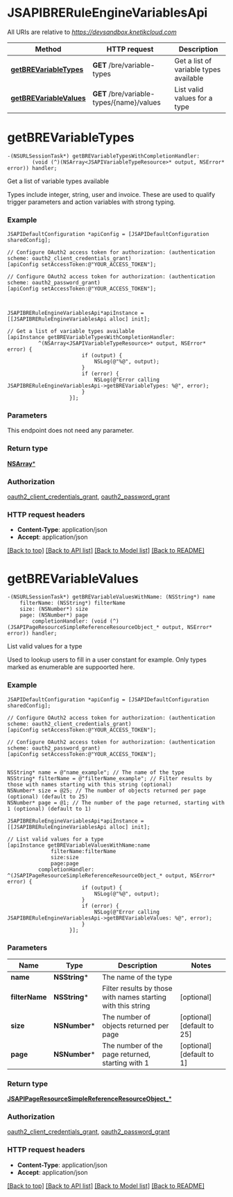 # JSAPIBRERuleEngineVariablesApi

All URIs are relative to *https://devsandbox.knetikcloud.com*

Method | HTTP request | Description
------------- | ------------- | -------------
[**getBREVariableTypes**](JSAPIBRERuleEngineVariablesApi.md#getbrevariabletypes) | **GET** /bre/variable-types | Get a list of variable types available
[**getBREVariableValues**](JSAPIBRERuleEngineVariablesApi.md#getbrevariablevalues) | **GET** /bre/variable-types/{name}/values | List valid values for a type


# **getBREVariableTypes**
```objc
-(NSURLSessionTask*) getBREVariableTypesWithCompletionHandler: 
        (void (^)(NSArray<JSAPIVariableTypeResource>* output, NSError* error)) handler;
```

Get a list of variable types available

Types include integer, string, user and invoice. These are used to qualify trigger parameters and action variables with strong typing.

### Example 
```objc
JSAPIDefaultConfiguration *apiConfig = [JSAPIDefaultConfiguration sharedConfig];

// Configure OAuth2 access token for authorization: (authentication scheme: oauth2_client_credentials_grant)
[apiConfig setAccessToken:@"YOUR_ACCESS_TOKEN"];

// Configure OAuth2 access token for authorization: (authentication scheme: oauth2_password_grant)
[apiConfig setAccessToken:@"YOUR_ACCESS_TOKEN"];



JSAPIBRERuleEngineVariablesApi*apiInstance = [[JSAPIBRERuleEngineVariablesApi alloc] init];

// Get a list of variable types available
[apiInstance getBREVariableTypesWithCompletionHandler: 
          ^(NSArray<JSAPIVariableTypeResource>* output, NSError* error) {
                        if (output) {
                            NSLog(@"%@", output);
                        }
                        if (error) {
                            NSLog(@"Error calling JSAPIBRERuleEngineVariablesApi->getBREVariableTypes: %@", error);
                        }
                    }];
```

### Parameters
This endpoint does not need any parameter.

### Return type

[**NSArray<JSAPIVariableTypeResource>***](JSAPIVariableTypeResource.md)

### Authorization

[oauth2_client_credentials_grant](../README.md#oauth2_client_credentials_grant), [oauth2_password_grant](../README.md#oauth2_password_grant)

### HTTP request headers

 - **Content-Type**: application/json
 - **Accept**: application/json

[[Back to top]](#) [[Back to API list]](../README.md#documentation-for-api-endpoints) [[Back to Model list]](../README.md#documentation-for-models) [[Back to README]](../README.md)

# **getBREVariableValues**
```objc
-(NSURLSessionTask*) getBREVariableValuesWithName: (NSString*) name
    filterName: (NSString*) filterName
    size: (NSNumber*) size
    page: (NSNumber*) page
        completionHandler: (void (^)(JSAPIPageResourceSimpleReferenceResourceObject_* output, NSError* error)) handler;
```

List valid values for a type

Used to lookup users to fill in a user constant for example. Only types marked as enumerable are suppoorted here.

### Example 
```objc
JSAPIDefaultConfiguration *apiConfig = [JSAPIDefaultConfiguration sharedConfig];

// Configure OAuth2 access token for authorization: (authentication scheme: oauth2_client_credentials_grant)
[apiConfig setAccessToken:@"YOUR_ACCESS_TOKEN"];

// Configure OAuth2 access token for authorization: (authentication scheme: oauth2_password_grant)
[apiConfig setAccessToken:@"YOUR_ACCESS_TOKEN"];


NSString* name = @"name_example"; // The name of the type
NSString* filterName = @"filterName_example"; // Filter results by those with names starting with this string (optional)
NSNumber* size = @25; // The number of objects returned per page (optional) (default to 25)
NSNumber* page = @1; // The number of the page returned, starting with 1 (optional) (default to 1)

JSAPIBRERuleEngineVariablesApi*apiInstance = [[JSAPIBRERuleEngineVariablesApi alloc] init];

// List valid values for a type
[apiInstance getBREVariableValuesWithName:name
              filterName:filterName
              size:size
              page:page
          completionHandler: ^(JSAPIPageResourceSimpleReferenceResourceObject_* output, NSError* error) {
                        if (output) {
                            NSLog(@"%@", output);
                        }
                        if (error) {
                            NSLog(@"Error calling JSAPIBRERuleEngineVariablesApi->getBREVariableValues: %@", error);
                        }
                    }];
```

### Parameters

Name | Type | Description  | Notes
------------- | ------------- | ------------- | -------------
 **name** | **NSString***| The name of the type | 
 **filterName** | **NSString***| Filter results by those with names starting with this string | [optional] 
 **size** | **NSNumber***| The number of objects returned per page | [optional] [default to 25]
 **page** | **NSNumber***| The number of the page returned, starting with 1 | [optional] [default to 1]

### Return type

[**JSAPIPageResourceSimpleReferenceResourceObject_***](JSAPIPageResourceSimpleReferenceResourceObject_.md)

### Authorization

[oauth2_client_credentials_grant](../README.md#oauth2_client_credentials_grant), [oauth2_password_grant](../README.md#oauth2_password_grant)

### HTTP request headers

 - **Content-Type**: application/json
 - **Accept**: application/json

[[Back to top]](#) [[Back to API list]](../README.md#documentation-for-api-endpoints) [[Back to Model list]](../README.md#documentation-for-models) [[Back to README]](../README.md)

